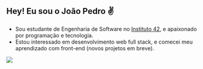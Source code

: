 ## Hey! Eu sou o João Pedro ✌️

- Sou estudante de Engenharia de Software no [Instituto 42](https://www.42sp.org.br/), e apaixonado por programação e tecnologia.
- Estou interessado em desenvolvimento web full stack, e comecei meu aprendizado com front-end (novos projetos em breve).

<div>
  <a href="https://www.linkedin.com/in/joaopedro-correia" target="_blank"><img src="https://img.shields.io/badge/LinkedIn-0077B5?style=for-the-badge&logo=linkedin&logoColor=white" target="_blank"></a>
</div>

